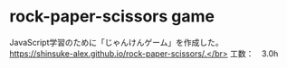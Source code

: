 # rock-paper-scissors game
JavaScript学習のために「じゃんけんゲーム」を作成した。</br>
https://shinsuke-alex.github.io/rock-paper-scissors/.</br>
工数：　3.0h
